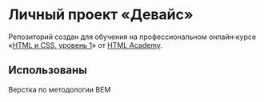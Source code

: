 # Личный проект «Девайс»

Репозиторий создан для обучения на профессиональном онлайн‑курсе «[HTML и CSS, уровень 1](https://htmlacademy.ru/intensive/htmlcss)» от [HTML Academy](https://htmlacademy.ru).


## Использованы
Верстка по методологии BEM
